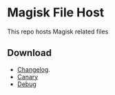 # Magisk File Host

This repo hosts Magisk related files

## Download

- [Changelog](https://gh.api.99988866.xyz/https://raw.githubusercontent.com/HuskyDG/magisk-files/main/note.md).
- [Canary](https://gh.api.99988866.xyz/https://raw.githubusercontent.com/HuskyDG/magisk-files/main/app-release.apk)
- [Debug](https://gh.api.99988866.xyz/https://raw.githubusercontent.com/HuskyDG/magisk-files/main/app-release.apk)
